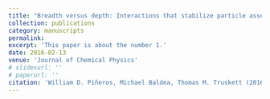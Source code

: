 ```yaml
---
title: "Breadth versus depth: Interactions that stabilize particle assemblies to changes in density or temperature"
collection: publications
category: manuscripts
permalink: 
excerpt: 'This paper is about the number 1.'
date: 2016-02-13
venue: 'Journal of Chemical Physics'
# slidesurl: ''
# paperurl: ''
citation: 'William D. Piñeros, Michael Baldea, Thomas M. Truskett (2016). &quot; Breadth versus depth: Interactions that stabilize particle assemblies to changes in density or temperature 1.&quot; <i>Journal of Chemical Physics</i>. 1(1).'
---
```

